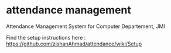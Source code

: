 attendance management
====================

Attendance Management System for Computer Departement, JMI

Find the setup instructions here : https://github.com/zishanAhmad/attendance/wiki/Setup
